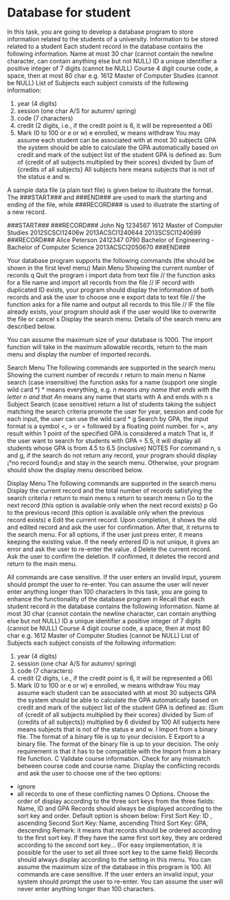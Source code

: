 Database for student
===========

In this task, you are going to develop a database program to store information related to the students of a university. Information to be stored related to a student
Each student record in the database contains the following information.
Name
at most 30 char (cannot contain the newline character, can contain anything else but not NULL)
ID
a unique identifier a positive integer of 7 digits (cannot be NULL)
Course
4 digit course code, a space, then at most 80 char
e.g. 1612 Master of Computer Studies (cannot be NULL)
List of Subjects
each subject consists of the following information:
1. year (4 digits)
2. session (one char A/S for autumn/ spring)
3. code (7 characters)
4. credit (2 digits, i.e., if the credit point is 6, it will be represented a 06)
5. Mark (0 to 100 or e or w)
e enrolled, w means withdraw
You may assume each student can be associated with at most 30 subjects
GPA
the system should be able to calculate the GPA automatically based on credit and mark of the subject list of the student
GPA is defined as:
Sum of {credit of all subjects multiplied by their scores} divided by Sum of {credits of all subjects}
All subjects here means subjects that is not of the status e and w.

A sample data file (a plain text file) is given below to illustrate the format.
The ###START### and ###END### are used to mark the starting and ending of the file, while ###RECORD### is used to illustrate the starting of a new record.

###START### 
###RECORD### 
John Ng 
1234567 
1612 Master of Computer Studies 
2012SCSCI12406w 
2013ACSCI1240644 
2013SCSCI1240699 
###RECORD###
Alice Peterson 
2412347 
0790 Bachelor of Engineering - Bachelor of Computer Science 
2013ACSCI2050670 
###END###

Your database program supports the following commands (the should be shown in the first level menu)
Main Menu
Showing the current number of records
q
Quit the program
i
import data from text file
// the function asks for a file name and import all records from the file
// IF record with duplicated ID exists, your program should display the information of both records and ask the user to choose one
e
export data to text file
// the function asks for a file name and output all records to this file
// IF the file already exists, your program should ask if the user would like to overwrite the file or cancel
s
Display the search menu. Details of the search menu are described below.

You can assume the maximum size of your database is 1000. The import function will take in the maximum allowable records, return to the main menu and display the number of imported records.

Search Menu
The following commands are supported in the search menu
Showing the current number of records
r
return to main menu
n
Name search (case insensitive)
the function asks for a name (support one single wild card *) * means everything, e.g. *n means any name that ends with the letter n and that A*n means any name that starts with A and ends with n
s
Subject Search (case sensitive)
return a list of students taking the subject matching the search criteria
promote the user for year, session and code
for each input, the user can use the wild card *
g
Search by GPA, the input format is a symbol <, > or = followed by a floating point number.
for =, any result within 1 point of the specified GPA is considered a match
That is, if the user want to search for students with GPA = 5.5, it will display all students whose GPA is from 4.5 to 6.5 (inclusive)
NOTES
For command n, s and g, if the search do not return any record, your program should display ¡°no record found¡± and stay in the search menu. Otherwise, your program should show the display menu described below.

Display Menu
The following commands are supported in the search menu
Display the current record and the total number of records satisfying the search criteria
r
return to main menu
s
return to search menu
n
Go to the next record (this option is available only when the next record exists)
p
Go to the previous record (this option is available only when the previous record exists)
e
Edit the current record.
Upon completion, it shows the old and edited record and ask the user for confirmation.
After that, it returns to the search menu.
For all options, if the user just press enter, it means keeping the existing value.
If the newly entered ID is not unique, it gives an error and ask the user to re-enter the value.
d
Delete the current record.
Ask the user to confirm the deletion. If confirmed, it deletes the record and return to the main menu.

All commands are case sensitive. If the user enters an invalid input, yourem should prompt the user to re-enter. You can assume the user will never enter anything longer than 100 characters
In this task, you are going to enhance the functionality of the database program in
Recall that each student record in the database contains the following information.
Name at most 30 char (cannot contain the newline character, can contain anything
else but not NULL)
ID a unique identifier a positive integer of 7 digits (cannot be NULL)
Course 4 digit course code, a space, then at most 80 char
e.g. 1612 Master of Computer Studies (cannot be NULL)
List of
Subjects
each subject consists of the following information:
1. year (4 digits)
2. session (one char A/S for autumn/ spring)
3. code (7 characters)
4. credit (2 digits, i.e., if the credit point is 6, it will be represented a 06)
5. Mark (0 to 100 or e or w)
e enrolled, w means withdraw
You may assume each student can be associated with at most 30 subjects
GPA the system should be able to calculate the GPA automatically based on
credit and mark of the subject list of the student
GPA is defined as:
(Sum of {credit of all subjects multiplied by their scores} divided by Sum of {credits of all subjects})
multiplied by 6 divided by 100
All subjects here means subjects that is not of the status e and w.
I Import from a binary file. The format of a binary file is up to your decision.
E Export to a binary file. The format of the binary file is up to your decision. The only
requirement is that it has to be compatible with the Import from a binary file function.
C Validate course information. Check for any mismatch between course code and
course name. Display the conflicting records and ask the user to choose one of the
two options:
- ignore
- all records to one of these conflicting names
O Options. Choose the order of display according to the three sort keys from the three
fields: Name, ID and GPA
Records should always be displayed according to the sort key and order.
Default option is shown below:
First Sort Key: ID , ascending
Second Sort Key: Name, ascending
Third Sort Key: GPA, descending
Remark: it means that records should be ordered according to the first sort key. If
they have the same first sort key, they are ordered according to the second sort
key… (For easy implementation, it is possible for the user to set all three sort key to
the same field)
Records should always display according to the setting in this menu.
You can assume the maximum size of the database in this program is 100.
All commands are case sensitive. If the user enters an invalid input, your system should
prompt the user to re-enter. You can assume the user will never enter anything longer than
100 characters.
